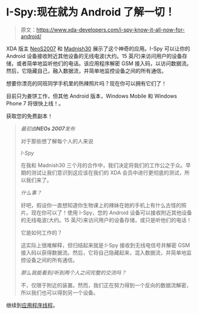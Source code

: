 # I-Spy:现在就为 Android 了解一切！

> 原文：<https://www.xda-developers.com/i-spy-know-it-all-now-for-android/>

XDA 版主 [NeoS2007](http://forum.xda-developers.com/member.php?u=806053) 和 [Madnish30](http://forum.xda-developers.com/member.php?u=1724010) 展示了这个神奇的应用。I-Spy 可以让你的 Android 设备接收附近其他设备的无线电波(大约。15 英尺)来访问用户的设备存储，或者简单地监听他们的电话。该应用程序解密 GSM 接入码，以访问数据流。然后，它隐藏自己，融入数据流，并简单地监控设备之间的所有通信。

想要你漂亮的同班同学手机里的热辣照片吗？现在你可以拥有它们了！

目前只为姜饼工作，但其他 Android 版本，Windows Mobile 和 Windows Phone 7 将很快上线！。

获取您的免费副本！

> *最初由**NEOs 2007**发布*
> 
> 对于那些想了解每个人的人来说
> 
> *I-Spy*
> 
> 在我和 Madnish30 三个月的合作中，我们决定将我们的工作公之于众。早期的测试让我们意识到这应该在我们的 XDA 会员中进行更彻底的测试，所以我们来了。
> 
> *什么事？*
> 
> 好吧，假设你一直想知道你生物课上的辣妹在她的手机上有什么古怪的照片。现在你可以了！使用 I-Spy，您的 Android 设备可以接收附近其他设备的无线电波(大约。15 英尺)来访问用户的设备存储，或只是听他们的电话！
> 
> 它是如何工作的？
> 
> 这实际上很难解释，但归结起来就是:I-Spy 接收到无线电信号并解密 GSM 接入码以获得数据流。然后，它将自己隐藏起来，混入数据流，并简单地监控设备之间的所有通信。
> 
> *那么我能看到/听到两个人之间完整的交流吗？*
> 
> 不，仅限于附近的装置。然而，我们正在努力得到一个反向的数据流解密，所以我们也可以得到另一个设备。

继续到[应用程序线程](http://forum.xda-developers.com/showthread.php?p=12575526#post12575526)。